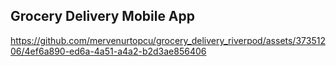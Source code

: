 ## Grocery Delivery Mobile App




https://github.com/mervenurtopcu/grocery_delivery_riverpod/assets/37351206/4ef6a890-ed6a-4a51-a4a2-b2d3ae856406

